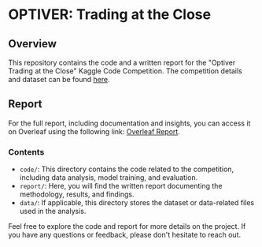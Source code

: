 # OPTIVER: Trading at the Close

## Overview
This repository contains the code and a written report for the "Optiver Trading at the Close" Kaggle Code Competition. The competition details and dataset can be found [here](https://www.kaggle.com/competitions/optiver-trading-at-the-close/data).

## Report
For the full report, including documentation and insights, you can access it on Overleaf using the following link: [Overleaf Report](https://www.overleaf.com/project/652aa608dc04256b4b160f6b).

### Contents
- `code/`: This directory contains the code related to the competition, including data analysis, model training, and evaluation.
- `report/`: Here, you will find the written report documenting the methodology, results, and findings.
- `data/`: If applicable, this directory stores the dataset or data-related files used in the analysis.

Feel free to explore the code and report for more details on the project. If you have any questions or feedback, please don't hesitate to reach out.
